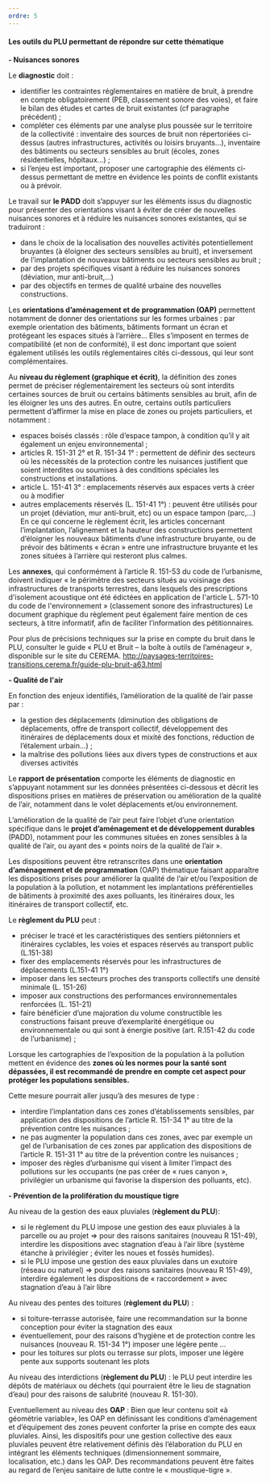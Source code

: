 ```yaml
---
ordre: 5
---
```


#### Les outils du PLU permettant de répondre sur cette thématique

**- Nuisances sonores**

Le **diagnostic** doit :
- identifier les contraintes réglementaires en matière de bruit, à prendre en compte obligatoirement (PEB, classement sonore des voies), et faire le bilan des études et cartes de bruit existantes (cf paragraphe précédent) ;
- compléter ces éléments par une analyse plus poussée sur le territoire de la collectivité : inventaire des sources de bruit non répertoriées ci-dessus (autres infrastructures, activités ou loisirs bruyants...), inventaire des bâtiments ou secteurs sensibles au bruit (écoles, zones résidentielles, hôpitaux...) ;
- si l’enjeu est important, proposer une cartographie des éléments ci-dessus permettant de mettre en évidence les points de conflit existants ou à prévoir.

Le travail sur **le PADD** doit s’appuyer sur les éléments issus du diagnostic pour présenter des orientations visant à éviter de créer de nouvelles nuisances sonores et à réduire les nuisances sonores existantes, qui se traduiront :
- dans le choix de la localisation des nouvelles activités potentiellement bruyantes (à éloigner des secteurs sensibles au bruit), et inversement de l’implantation de nouveaux bâtiments ou secteurs sensibles au bruit ;
- par des projets spécifiques visant à réduire les nuisances sonores (déviation, mur anti-bruit,...)
- par des objectifs en termes de qualité urbaine des nouvelles constructions.

Les **orientations d’aménagement et de programmation (OAP)** permettent notamment de donner des orientations sur les formes urbaines : par exemple orientation des bâtiments, bâtiments formant un écran et protégeant les espaces situés à l’arrière... Elles s’imposent en termes de compatibilité (et non de conformité), il est donc important que soient également utilisés les outils réglementaires cités ci-dessous, qui leur sont complémentaires.

Au **niveau du règlement (graphique et écrit)**, la définition des zones permet de préciser réglementairement les secteurs où sont interdits certaines sources de bruit ou certains bâtiments sensibles au bruit, afin de les éloigner les uns des autres.
En outre, certains outils particuliers permettent d’affirmer la mise en place de zones ou projets particuliers, et notamment :
- espaces boisés classés : rôle d’espace tampon, à condition qu’il y ait également un enjeu environnemental ;
- articles R. 151-31 2° et R. 151-34 1° : permettent de définir des secteurs où les nécessités de la protection contre les nuisances justifient que soient interdites ou soumises à des conditions spéciales les constructions et installations.
- article L. 151-41 3° : emplacements réservés aux espaces verts à créer ou à modifier
- autres emplacements réservés (L. 151-41 1°) : peuvent être utilisés pour un projet (déviation, mur anti-bruit, etc) ou un espace tampon (parc,...)
En ce qui concerne le règlement écrit, les articles concernant l’implantation, l’alignement et la hauteur des constructions permettent d’éloigner les nouveaux bâtiments d’une infrastructure bruyante, ou de prévoir des bâtiments « écran » entre une infrastructure bruyante et les zones situées à l’arrière qui resteront plus calmes.

Les **annexes**, qui conformément à l’article R. 151-53 du code de l’urbanisme, doivent indiquer « le périmètre des secteurs situés au voisinage des infrastructures de transports terrestres, dans lesquels des prescriptions d'isolement acoustique ont été édictées en application de l'article L. 571-10 du code de l'environnement » (classement sonore des infrastructures)
Le document graphique du règlement peut également faire mention de ces secteurs, à titre informatif, afin de faciliter l’information des pétitionnaires.

Pour plus de précisions techniques sur la prise en compte du bruit dans le PLU, consulter le guide « PLU et Bruit – la boîte à outils de l’aménageur », disponible sur le site du CEREMA.
http://paysages-territoires-transitions.cerema.fr/guide-plu-bruit-a63.html

**- Qualité de l'air**

En fonction des enjeux identifiés, l’amélioration de la qualité de l’air passe par :
- la gestion des déplacements (diminution des obligations de déplacements, offre de transport collectif, développement des itinéraires de déplacements doux et mixité des fonctions, réduction de l’étalement urbain…) ;
- la maîtrise des pollutions liées aux divers types de constructions et aux diverses activités

Le **rapport de présentation** comporte les éléments de diagnostic en s’appuyant notamment sur les données présentées ci-dessous et décrit les dispositions prises en matières de préservation ou amélioration de la qualité de l’air, notamment dans le volet déplacements et/ou environnement.

L’amélioration de la qualité de l’air peut faire l’objet d’une orientation spécifique dans le **projet d’aménagement et de développement durables** (PADD), notamment pour les communes situées en zones sensibles à la qualité de l’air, ou ayant des « points noirs de la qualité de l’air ».


Les dispositions peuvent être retranscrites dans une **orientation d’aménagement et de programmation** (OAP) thématique faisant apparaître les dispositions prises pour améliorer la qualité de l’air et/ou l’exposition de la population à la pollution, et notamment les implantations préférentielles de bâtiments à proximité des axes polluants, les itinéraires doux, les itinéraires de transport collectif,  etc.

Le **règlement du PLU** peut :
- préciser le tracé et les caractéristiques des sentiers piétonniers et itinéraires cyclables, les voies et espaces réservés au transport public (L.151-38)
- fixer des emplacements réservés pour les infrastructures de déplacements (L.151-41 1°)
- imposer dans les secteurs proches des transports collectifs une densité minimale (L. 151-26)
- imposer aux constructions des performances environnementales renforcées (L. 151-21)
- faire bénéficier d’une majoration du volume constructible les constructions faisant preuve d’exemplarité énergétique ou environnementale ou qui sont à énergie positive (art. R.151-42 du code de l’urbanisme) ;

Lorsque les cartographies de l’exposition de la population à la pollution mettent en évidence des **zones où les normes pour la santé sont dépassées, il est recommandé de prendre en compte cet aspect pour protéger les populations sensibles.** 

Cette mesure pourrait aller jusqu’à des mesures de type :
- interdire l’implantation dans ces zones d’établissements sensibles, par application des dispositions de l’article R. 151-34 1° au titre de la prévention contre les nuisances ;
- ne pas augmenter la population dans ces zones, avec par exemple un gel de l’urbanisation de ces zones par application des dispositions de l’article R. 151-31 1° au titre de la prévention contre les nuisances ;
- imposer des règles d’urbanisme qui visent à limiter l’impact des pollutions sur les occupants (ne pas créer de « rues canyon », privilégier un urbanisme qui favorise la dispersion des polluants, etc).

**- Prévention de la prolifération du moustique tigre**

Au niveau de la gestion des eaux pluviales (**règlement du PLU**): 
- si le règlement du PLU impose une gestion des eaux pluviales à la parcelle ou au projet => pour des raisons sanitaires (nouveau R 151-49), interdire les dispositions avec stagnation d’eau à l’air libre (système étanche à privilégier ; éviter les noues et fossés humides).
- si le PLU impose une gestion des eaux pluviales dans un exutoire (réseau ou naturel) => pour des raisons sanitaires (nouveau R 151-49), interdire également les dispositions de « raccordement » avec stagnation d’eau à l’air libre

Au niveau des pentes des toitures (**règlement du PLU**) :
- si toiture-terrasse autorisée, faire une recommandation sur la bonne conception pour éviter la stagnation des eaux
- éventuellement, pour des raisons d’hygiène et de protection contre les nuisances (nouveau R. 151-34 1°) imposer une légère pente ...
- pour les toitures sur plots ou terrasse sur plots, imposer une légère pente aux supports soutenant les plots

Au niveau des interdictions (**règlement du PLU**) : le PLU peut interdire les dépôts de matériaux ou déchets (qui pourraient être le lieu de stagnation d’eau) pour des raisons de salubrité (nouveau R. 151-30).

Eventuellement au niveau des **OAP** :
Bien que leur contenu soit «à géométrie variable», les OAP en définissant les conditions d’aménagement et d’équipement des zones peuvent conforter la prise en compte des eaux pluviales. Ainsi, les dispositifs pour une gestion collective des eaux pluviales peuvent être relativement définis dès l’élaboration du PLU en intégrant les éléments techniques (dimensionnement sommaire, localisation, etc.) dans les OAP. Des recommandations peuvent être faites au regard de l’enjeu sanitaire de lutte contre le « moustique-tigre ».



